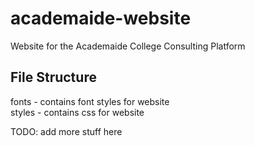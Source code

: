 # academaide-website
Website for the Academaide College Consulting Platform

## File Structure
fonts - contains font styles for website  
styles - contains css for website  

TODO: add more stuff here